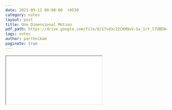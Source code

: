 ```yaml
---
date: 2021-09-11 00:00:00  +0530
category: notes
layout: post
title: One Dimensional Motion
pdf_path: https://drive.google.com/file/d/17vd3c22CKM9xV-Sx_1rY_l7UBEN4T92P/preview?usp=sharing
tags: notes
author: parthnikam
paginate: true
---
```


<iframe class="embed-pdf" src="{{ page.pdf_path }}#toolbar=0" seamless="seamless" scrolling="no" style="overflow:hidden"></iframe>
